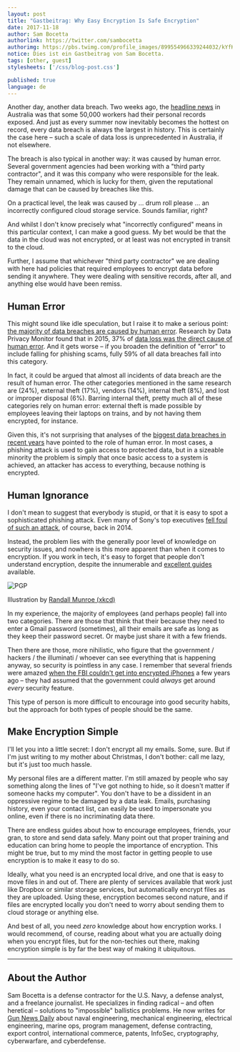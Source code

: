 ```yaml
---
layout: post
title: "Gastbeitrag: Why Easy Encryption Is Safe Encryption"
date: 2017-11-18
author: Sam Bocetta
authorlink: https://twitter.com/sambocetta
authorimg: https://pbs.twimg.com/profile_images/899554966339244032/kYfKqA_f_400x400.jpg
notice: Dies ist ein Gastbeitrag von Sam Bocetta.
tags: [other, guest]
stylesheets: ['/css/blog-post.css']

published: true
language: de
---
```

Another day, another data breach. Two weeks ago, the <a href="http://www.canberratimes.com.au/national/public-service/data-breach-sees-records-of-50000-australian-workers-exposed-20171102-gzdef3.html" target="_blank">headline news</a> in Australia was that some 50,000 workers had their personal records exposed. And just as every summer now inevitably becomes the hottest on record, every data breach is always the largest in history. This is certainly the case here – such a scale of data loss is unprecedented in Australia, if not elsewhere.

The breach is also typical in another way: it was caused by human error. Several government agencies had been working with a "third party contractor", and it was this company who were responsible for the leak. They remain unnamed, which is lucky for them, given the reputational damage that can be caused by breaches like this.

On a practical level, the leak was caused by … drum roll please … an incorrectly configured cloud storage service. Sounds familiar, right?

And whilst I don't know precisely what "incorrectly configured" means in this particular context, I can make a good guess. My bet would be that the data in the cloud was not encrypted, or at least was not encrypted in transit to the cloud.

Further, I assume that whichever "third party contractor" we are dealing with here had policies that required employees to encrypt data before sending it anywhere. They were dealing with sensitive records, after all, and anything else would have been remiss.

## Human Error
This might sound like idle speculation, but I raise it to make a serious point: <a href="https://www.dataprivacymonitor.com/cybersecurity/deeper-dive-human-error-is-to-blame-for-most-breaches/" target="_blank">the majority of data breaches are caused by human error</a>. Research by Data Privacy Monitor found that in 2015, 37% of <a href="http://e.bakerlaw.com/s/916f16a49296140a9d10ee92cc567ebd16e76582" target="_blank">data loss was the direct cause of human error</a>. And it gets worse – if you broaden the definition of "error" to include falling for phishing scams, fully 59% of all data breaches fall into this category.

In fact, it could be argued that almost all incidents of data breach are the result of human error. The other categories mentioned in the same research are (24%), external theft (17%), vendors (14%), internal theft (8%), and lost or improper disposal (6%). Barring internal theft, pretty much all of these categories rely on human error: external theft is made possible by employees leaving their laptops on trains, and by not having them encrypted, for instance.

Given this, it's not surprising that analyses of the <a href="https://www.venafi.com/blog/7-data-breaches-caused-human-error-did-encryption-play-role" target="_blank">biggest data breaches in recent years</a> have pointed to the role of human error. In most cases, a phishing attack is used to gain access to protected data, but in a sizeable minority the problem is simply that once basic access to a system is achieved, an attacker has access to everything, because nothing is encrypted.

## Human Ignorance
I don't mean to suggest that everybody is stupid, or that it is easy to spot a sophisticated phishing attack. Even many of Sony's top executives <a href="https://www.tripwire.com/state-of-security/latest-security-news/sony-hackers-used-phishing-emails-to-breach-company-networks/" target="_blank">fell foul of such an attack</a>, of course, back in 2014.

Instead, the problem lies with the generally poor level of knowledge on security issues, and nowhere is this more apparent than when it comes to encryption. If you work in tech, it's easy to forget that people don't understand encryption, despite the innumerable and <a href="https://thebestvpn.com/cryptography/" target="_blank">excellent guides</a> available.

<div class="img-caption">
  <img class="img-responsive" src="https://imgs.xkcd.com/comics/pgp.png" srcset="https://imgs.xkcd.com/comics/pgp.png 1x, https://imgs.xkcd.com/comics/pgp_2x.png 2x" title="If you want to be extra safe, check that there's a big block of jumbled characters at the bottom." alt="PGP"/>
  <p>Illustration by <a href="https://xkcd.com/1181/" target="_blank">Randall Munroe (xkcd)</a></p>
</div>

In my experience, the majority of employees (and perhaps people) fall into two categories. There are those that think that their because they need to enter a Gmail password (sometimes), all their emails are safe as long as they keep their password secret. Or maybe just share it with a few friends.

Then there are those, more nihilistic, who figure that the government / hackers / the illuminati / whoever can see everything that is happening anyway, so security is pointless in any case. I remember that several friends were amazed <a href="https://www.macrumors.com/2017/10/23/fbi-unable-to-crack-6900-devices/" target="_blank">when the FBI couldn't get into encrypted iPhones</a> a few years ago – they had assumed that the government could _always_ get around _every_ security feature.

This type of person is more difficult to encourage into good security habits, but the approach for both types of people should be the same.

## Make Encryption Simple
I'll let you into a little secret: I don't encrypt all my emails. Some, sure. But if I'm just writing to my mother about Christmas, I don't bother: call me lazy, but it's just too much hassle.

My personal files are a different matter. I'm still amazed by people who say something along the lines of "I've got nothing to hide, so it doesn't matter if someone hacks my computer". You don't have to be a dissident in an oppressive regime to be damaged by a data leak. Emails, purchasing history, even your contact list, can easily be used to impersonate you online, even if there is no incriminating data there.

There are endless guides about how to encourage employees, friends, your gran, to store and send data safely. Many point out that proper training and education can bring home to people the importance of encryption. This might be true, but to my mind the most factor in getting people to use encryption is to make it easy to do so.

Ideally, what you need is an encrypted local drive, and one that is easy to move files in and out of. There are plenty of services available that work just like Dropbox or similar storage services, but automatically encrypt files as they are uploaded. Using these, encryption becomes second nature, and if files are encrypted locally you don't need to worry about sending them to cloud storage or anything else.

And best of all, you need _zero_ knowledge about how encryption works. I would recommend, of course, reading about what you are actually doing when you encrypt files, but for the non-techies out there, making encryption simple is by far the best way of making it ubiquitous.

---

## About the Author
Sam Bocetta is a defense contractor for the U.S. Navy, a defense analyst, and a freelance journalist. He specializes in finding radical – and often heretical – solutions to "impossible" ballistics problems. He now writes for <a href="https://gunnewsdaily.com/" target="_blank">Gun News Daily</a> about naval engineering, mechanical engineering, electrical engineering, marine ops, program management, defense contracting, export control, international commerce, patents, InfoSec, cryptography, cyberwarfare, and cyberdefense.
